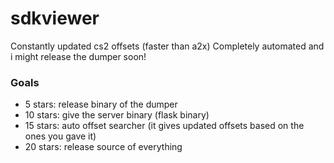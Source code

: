 # sdkviewer
Constantly updated cs2 offsets (faster than a2x)
Completely automated and i might release the dumper soon!
### Goals
- 5 stars: release binary of the dumper
- 10 stars: give the server binary (flask binary)
- 15 stars: auto offset searcher (it gives updated offsets based on the ones you gave it)
- 20 stars: release source of everything
